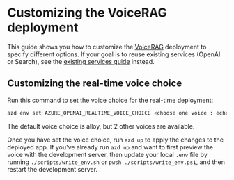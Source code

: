 # Customizing the VoiceRAG deployment

This guide shows you how to customize the [VoiceRAG](../README.md#deploying-the-app) deployment to specify different options.
If your goal is to reuse existing services (OpenAI or Search), see the [existing services guide](./existing_services.md) instead.

## Customizing the real-time voice choice

Run this command to set the voice choice for the real-time deployment:

```bash
azd env set AZURE_OPENAI_REALTIME_VOICE_CHOICE <choose one voice : echo, alloy, shimmer >
```

The default voice choice is alloy, but 2 other voices are available.

Once you have set the voice choice, run `azd up` to apply the changes to the deployed app.
If you've already run `azd up` and want to first preview the voice with the development server, then update your local `.env` file by running `./scripts/write_env.sh` or `pwsh ./scripts/write_env.ps1`, and then restart the development server.
